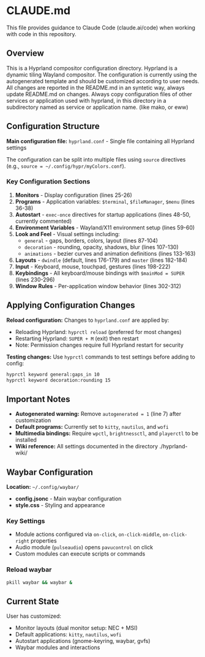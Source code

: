 # CLAUDE.md

This file provides guidance to Claude Code (claude.ai/code) when working with code in this repository.

## Overview

This is a Hyprland compositor configuration directory. Hyprland is a dynamic tiling Wayland compositor. The configuration is currently using the autogenerated template and should be customized according to user needs.
All changes are reported in the README.md in an syntetic way, always update README.md on changes.
Always copy configuration files of other services or application used with hyprland, in this directory in a subdirectory named as service or application name. (like mako, or eww)

## Configuration Structure

**Main configuration file:** `hyprland.conf` - Single file containing all Hyprland settings

The configuration can be split into multiple files using `source` directives (e.g., `source = ~/.config/hypr/myColors.conf`).

### Key Configuration Sections

1. **Monitors** - Display configuration (lines 25-26)
2. **Programs** - Application variables: `$terminal`, `$fileManager`, `$menu` (lines 36-38)
3. **Autostart** - `exec-once` directives for startup applications (lines 48-50, currently commented)
4. **Environment Variables** - Wayland/X11 environment setup (lines 59-60)
5. **Look and Feel** - Visual settings including:
   - `general` - gaps, borders, colors, layout (lines 87-104)
   - `decoration` - rounding, opacity, shadows, blur (lines 107-130)
   - `animations` - bezier curves and animation definitions (lines 133-163)
6. **Layouts** - `dwindle` (default, lines 176-179) and `master` (lines 182-184)
7. **Input** - Keyboard, mouse, touchpad, gestures (lines 198-222)
8. **Keybindings** - All keyboard/mouse bindings with `$mainMod = SUPER` (lines 230-296)
9. **Window Rules** - Per-application window behavior (lines 302-312)

## Applying Configuration Changes

**Reload configuration:** Changes to `hyprland.conf` are applied by:
- Reloading Hyprland: `hyprctl reload` (preferred for most changes)
- Restarting Hyprland: `SUPER + M` (exit) then restart
- Note: Permission changes require full Hyprland restart for security

**Testing changes:** Use `hyprctl` commands to test settings before adding to config:
```bash
hyprctl keyword general:gaps_in 10
hyprctl keyword decoration:rounding 15
```

## Important Notes

- **Autogenerated warning:** Remove `autogenerated = 1` (line 7) after customization
- **Default programs:** Currently set to `kitty`, `nautilus`, and `wofi`
- **Multimedia bindings:** Require `wpctl`, `brightnessctl`, and `playerctl` to be installed
- **Wiki reference:** All settings documented in the directory ./hyprland-wiki/ 

## Waybar Configuration

**Location:** `~/.config/waybar/`
- **config.jsonc** - Main waybar configuration
- **style.css** - Styling and appearance

### Key Settings
- Module actions configured via `on-click`, `on-click-middle`, `on-click-right` properties
- Audio module (`pulseaudio`) opens `pavucontrol` on click
- Custom modules can execute scripts or commands

### Reload waybar
```bash
pkill waybar && waybar &
```

## Current State

User has customized:
- Monitor layouts (dual monitor setup: NEC + MSI)
- Default applications: `kitty`, `nautilus`, `wofi`
- Autostart applications (gnome-keyring, waybar, gvfs)
- Waybar modules and interactions
